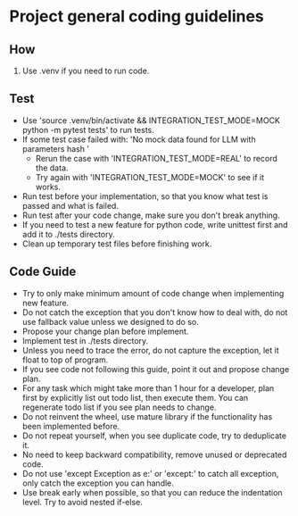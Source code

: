 # Project general coding guidelines

## How
1. Use .venv if you need to run code.

## Test
- Use 'source .venv/bin/activate && INTEGRATION_TEST_MODE=MOCK python -m pytest tests' to run tests.
- If some test case failed with: 'No mock data found for LLM with parameters hash '
  - Rerun the case with 'INTEGRATION_TEST_MODE=REAL' to record the data.
  - Try again with 'INTEGRATION_TEST_MODE=MOCK' to see if it works.
- Run test before your implementation, so that you know what test is passed and what is failed.
- Run test after your code change, make sure you don't break anything.
- If you need to test a new feature for python code, write unittest first and add it to ./tests directory.
- Clean up temporary test files before finishing work.

## Code Guide
- Try to only make minimum amount of code change when implementing new feature.
- Do not catch the exception that you don't know how to deal with, do not use fallback value unless we designed to do so.
- Propose your change plan before implement.
- Implement test in ./tests directory.
- Unless you need to trace the error, do not capture the exception, let it float to top of program. 
- If you see code not following this guide, point it out and propose change plan.
- For any task which might take more than 1 hour for a developer, plan first by explicitly list out todo list, then execute them. You can regenerate todo list if you see plan needs to change.
- Do not reinvent the wheel, use mature library if the functionality has been implemented before.
- Do not repeat yourself, when you see duplicate code, try to deduplicate it.
- No need to keep backward compatibility, remove unused or deprecated code.
- Do not use 'except Exception as e:' or 'except:' to catch all exception, only catch the exception you can handle.
- Use break early when possible, so that you can reduce the indentation level. Try to avoid nested if-else.